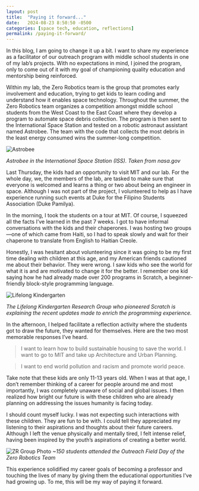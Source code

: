 ```yaml
---
layout: post
title:  "Paying it forward..."
date:   2024-08-23 8:50:50 -0500
categories: [space tech, education, reflections]
permalink: /paying-it-forward/
---
```

In this blog, I am going to change it up a bit. I want to share my experience as a facilitator of our outreach program with middle school students in one of my lab’s projects. With no expectations in mind, I joined the program, only to come out of it with my goal of championing quality education and mentorship being reinforced.

Within my lab, the Zero Robotics team is the group that promotes early involvement and education, trying to get kids to learn coding and understand how it enables space technology. Throughout the summer, the Zero Robotics team organizes a competition amongst middle school students from the West Coast to the East Coast where they develop a program to automate space debris collection. The program is then sent to the International Space Station and tested on a robotic astronaut assistant named Astrobee. The team with the code that collects the most debris in the least energy consumed wins the summer-long competition.

![Astrobee](/personal-blog/assets/astrobee.png)

*Astrobee in the International Space Station (ISS). Taken from nasa.gov*

Last Thursday, the kids had an opportunity to visit MIT and our lab. For the whole day, we, the members of the lab, are tasked to make sure that everyone is welcomed and learns a thing or two about being an engineer in space. Although I was not part of the project, I volunteered to help as I have experience running such events at Duke for the Filipino Students Association (Duke Pamilya).

In the morning, I took the students on a tour at MIT. Of course, I squeezed all the facts I’ve learned in the past 7 weeks. I got to have informal conversations with the kids and their chaperones. I was hosting two groups—one of which came from Haiti, so I had to speak slowly and wait for their chaperone to translate from English to Haitian Creole.

Honestly, I was hesitant about volunteering since it was going to be my first time dealing with children at this age, and my American friends cautioned me about their behavior. They were wrong. I saw kids who see the world for what it is and are motivated to change it for the better. I remember one kid saying how he had already made over 200 programs in Scratch, a beginner-friendly block-style programming language.

![Lifelong Kindergarten](/personal-blog/assets/lifelong-kindergarten.png)

*The Lifelong Kindergarten Research Group who pioneered Scratch is explaining the recent updates made to enrich the programming experience.*

In the afternoon, I helped facilitate a reflection activity where the students got to draw the future, they wanted for themselves. Here are the two most memorable responses I’ve heard.

> I want to learn how to build sustainable housing to save the world. I want to go to MIT and take up Architecture and Urban Planning.

> I want to end world pollution and racism and promote world peace.

Take note that these kids are only 11-13 years old. When I was at that age, I don’t remember thinking of a career for people around me and most importantly, I was completely unaware of social and global issues. I then realized how bright our future is with these children who are already planning on addressing the issues humanity is facing today.

I should count myself lucky. I was not expecting such interactions with these children. They are fun to be with. I could tell they appreciated my listening to their aspirations and thoughts about their future careers. Although I left the venue physically and mentally tired, I felt intense relief, having been inspired by the youth’s aspirations of creating a better world.

![ZR Group Photo](/personal-blog/assets/zr_group_photo.png)
*~150 students attended the Outreach Field Day of the Zero Robotics Team*

This experience solidified my career goals of becoming a professor and touching the lives of many by giving them the educational opportunities I’ve had growing up. To me, this will be my way of paying it forward.

